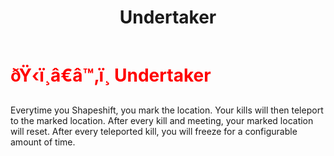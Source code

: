 ﻿---
lang: en-US
title: Undertaker
prev: Trickster
next: Vampire
---
# <font color="red">ðŸ‹ï¸â€â™‚ï¸ <b>Undertaker</b></font> <Badge text="Concealing" type="tip" vertical="middle"/>

Everytime you Shapeshift, you mark the location. Your kills will then teleport to the marked location. After every kill and meeting, your marked location will reset. After every teleported kill, you will freeze for a configurable amount of time.<br>
